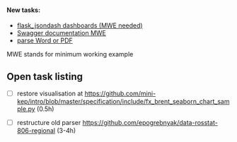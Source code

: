 #### New tasks:

- [flask_jsondash dashboards (MWE needed)](https://github.com/mini-kep/intro/issues/20)
- [Swagger documentation MWE](https://github.com/mini-kep/db/issues/15)
- [parse Word or PDF](https://github.com/mini-kep/parser-rosstat-isep)

MWE stands for minimum working example


Open task listing
------------------
  - [ ] restore visualisation at <https://github.com/mini-kep/intro/blob/master/specification/include/fx_brent_seaborn_chart_sample.py> (0.5h)
  - [ ] restructure old parser <https://github.com/epogrebnyak/data-rosstat-806-regional> (3-4h) 
  